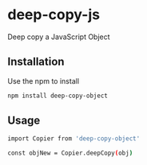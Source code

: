 # deep-copy-js

Deep copy a JavaScript Object

## Installation

Use the npm to install

```bash
npm install deep-copy-object
```

## Usage

```bash
import Copier from 'deep-copy-object'

const objNew = Copier.deepCopy(obj)
```
